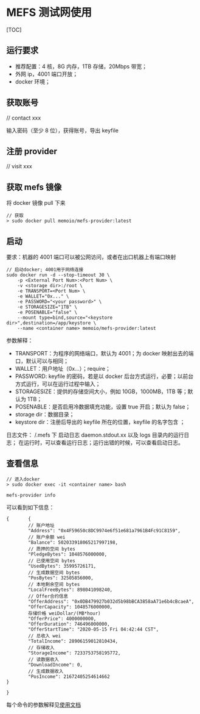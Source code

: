 # MEFS 测试网使用

[TOC]

## 运行要求

- 推荐配置：4 核，8G 内存，1TB 存储，20Mbps 带宽；
- 外网 ip，4001 端口开放；
- docker 环境；

## 获取账号

// contact xxx

输入密码（至少 8 位），获得账号，导出 keyfile

## 注册 provider

// visit xxx

## 获取 mefs 镜像

将 docker 镜像 pull 下来

```shell
// 获取
> sudo docker pull memoio/mefs-provider:latest
```

## 启动

要求：机器的 4001 端口可以被公网访问，或者在出口机器上有端口映射

```docker
// 启动docker; 4001用于网络连接
sudo docker run -d --stop-timeout 30 \
    -p <External Port Num>:<Port Num> \
    -v <storage dir>:/root \
    -e TRANSPORT=<Port Num> \
    -e WALLET="0x..." \
    -e PASSWORD="<your password>" \
    -e STORAGESIZE="1TB" \
    -e POSENABLE="false" \
    --mount type=bind,source="<keystore dir>",destination=/app/keystore \
    --name <container name> memoio/mefs-provider:latest
```

参数解释：

- TRANSPORT：<Port Num>为程序的网络端口，默认为 4001；<External Port Num>为 docker 映射出去的端口，默认可以与<Port Num>相同；
- WALLET：用户地址（0x...）；require；
- PASSWORD: keyfile 的密码，若是以 docker 后台方式运行，必要；以前台方式运行，可以在运行过程中输入；
- STORAGESIZE：提供的存储空间大小，例如 10GB，1000MB，1TB 等；默认为 1TB；
- POSENABLE：是否启用冷数据填充功能，设置 true 开启；默认为 false；
- storage dir：数据目录；
- keystore dir：注册后导出的 keyfile 所在的位置，keyfile 的名字包含 <WALLET>；

日志文件：
<storage dir>/.mefs 下 启动日志 daemon.stdout.xx 以及 logs 目录内的运行日志；
在运行时，可以查看运行日志；运行出错的时候，可以查看启动日志。

## 查看信息

```shell
// 进入docker
> sudo docker exec -it <container name> bash
```

```shell
mefs-provider info
```

可以看到如下信息：

```
{       {
        // 账户地址
        "Address": "0x4F59650c8DC9974e6f51e681a7961B4Fc91C8159",
        // 账户余额 wei
        "Balance": 502033918065217997198,
        // 质押的空间 bytes
        "PledgeBytes": 1048576000000,
        // 已使用空间 bytes
        "UsedBytes": 35995726171,
        // 生成数据空间 bytes
        "PosBytes": 32505856000,
        // 本地剩余空间 bytes
        "LocalFreeBytes": 898041098240,
        // Offer合约信息
        "OfferAddress": "0x0DB479927b032d5b98bBCA3858aA71e6b4cBcaeA",
        "OfferCapacity": 1048576000000,
        存储价格 weiDollar/(MB*hour)
        "OfferPrice": 4000000000,
        "OfferDuration": 746496000000,
        "OfferStartTime": "2020-05-15 Fri 04:42:44 CST",
        // 总收入 wei
        "TotalIncome": 28906159012810434,
        // 存储收入
        "StorageIncome": 7233753758195772,
        // 读数据收入
        "DownloadIncome": 0,
        // 生成数据收入
        "PosIncome": 21672405254614662
}

}
```

每个命令的参数解释见[使用文档](https://github.com/memoio/docs)
